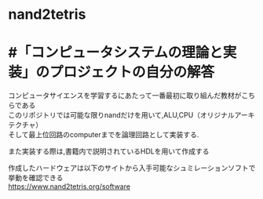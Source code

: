 # nand2tetris

# #「コンピュータシステムの理論と実装」のプロジェクトの自分の解答

コンピュータサイエンスを学習するにあたって一番最初に取り組んだ教材がこちらである<br>
このリポジトリでは可能な限りnandだけを用いて,ALU,CPU（オリジナルアーキテクチャ）<br>
そして最上位回路のcomputerまでを論理回路として実装する.<br>

また実装する際は,書籍内で説明されているHDLを用いて作成する<br>

作成したハードウェアは以下のサイトから入手可能なシュミレーションソフトで挙動を確認できる<br>
https://www.nand2tetris.org/software<br>
